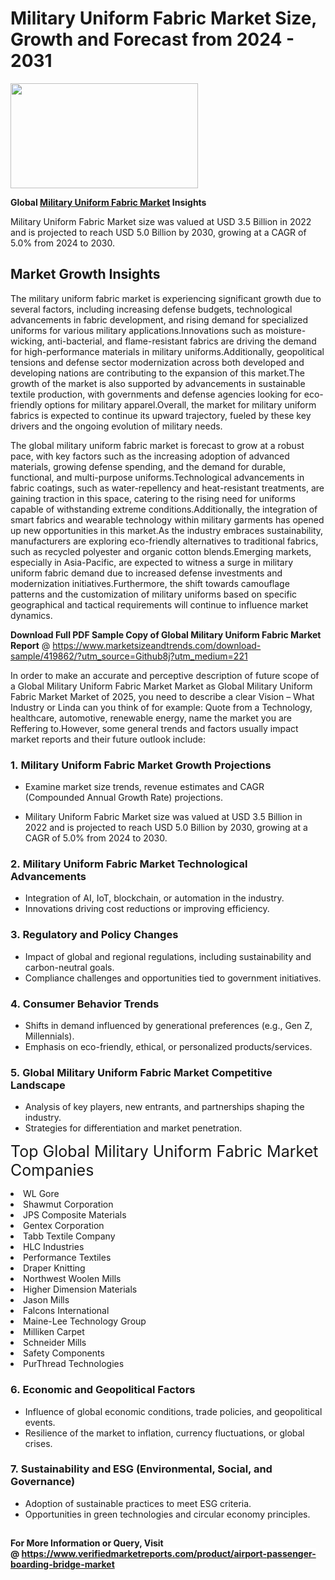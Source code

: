 <H1>Military Uniform Fabric Market Size, Growth and Forecast from 2024 - 2031</H1><img class="aligncenter size-medium wp-image-584254" src="https://thirdeyenews.in/wp-content/uploads/2024/09/Global-Market-Research-300x168.jpeg" alt="" width="300" height="168" /><p><strong>Global&nbsp;<a href="https://www.marketsizeandtrends.com/download-sample/419862/?utm_source=Github8j?utm_medium=221">Military Uniform Fabric Market</a> Insights</strong></p><p>Military Uniform Fabric Market size was valued at USD 3.5 Billion in 2022 and is projected to reach USD 5.0 Billion by 2030, growing at a CAGR of 5.0% from 2024 to 2030.</p><p><h2>Market Growth Insights</h2> <p>The military uniform fabric market is experiencing significant growth due to several factors, including increasing defense budgets, technological advancements in fabric development, and rising demand for specialized uniforms for various military applications.Innovations such as moisture-wicking, anti-bacterial, and flame-resistant fabrics are driving the demand for high-performance materials in military uniforms.Additionally, geopolitical tensions and defense sector modernization across both developed and developing nations are contributing to the expansion of this market.The growth of the market is also supported by advancements in sustainable textile production, with governments and defense agencies looking for eco-friendly options for military apparel.Overall, the market for military uniform fabrics is expected to continue its upward trajectory, fueled by these key drivers and the ongoing evolution of military needs.</p> <p>The global military uniform fabric market is forecast to grow at a robust pace, with key factors such as the increasing adoption of advanced materials, growing defense spending, and the demand for durable, functional, and multi-purpose uniforms.Technological advancements in fabric coatings, such as water-repellency and heat-resistant treatments, are gaining traction in this space, catering to the rising need for uniforms capable of withstanding extreme conditions.Additionally, the integration of smart fabrics and wearable technology within military garments has opened up new opportunities in this market.As the industry embraces sustainability, manufacturers are exploring eco-friendly alternatives to traditional fabrics, such as recycled polyester and organic cotton blends.Emerging markets, especially in Asia-Pacific, are expected to witness a surge in military uniform fabric demand due to increased defense investments and modernization initiatives.Furthermore, the shift towards camouflage patterns and the customization of military uniforms based on specific geographical and tactical requirements will continue to influence market dynamics.</p> <p><span class=""><strong>Download Full PDF Sample Copy of Global Military Uniform Fabric Market Report</strong> @ <a href="https://www.marketsizeandtrends.com/download-sample/419862/?utm_source=Github8j?utm_medium=221" target="_blank">https://www.marketsizeandtrends.com/download-sample/419862/?utm_source=Github8j?utm_medium=221</a></span></p><p>In order to make an accurate and perceptive description of future scope of a Global&nbsp;Military Uniform Fabric Market Market as Global&nbsp;Military Uniform Fabric Market Market of 2025, you need to describe a clear Vision &ndash; What Industry or Linda can you think of for example: Quote from a Technology, healthcare, automotive, renewable energy, name the market you are Reffering to.However, some general trends and factors usually impact market reports and their future outlook include:</p><h3>1.&nbsp;<strong>Military Uniform Fabric Market Growth Projections</strong></h3><ul><li>Examine market size trends, revenue estimates and CAGR (Compounded Annual Growth Rate) projections.</li><li><p>Military Uniform Fabric Market size was valued at USD 3.5 Billion in 2022 and is projected to reach USD 5.0 Billion by 2030, growing at a CAGR of 5.0% from 2024 to 2030.</p></li></ul><h3>2.&nbsp;<strong>Military Uniform Fabric Market Technological Advancements</strong></h3><ul><li>Integration of AI, IoT, blockchain, or automation in the industry.</li><li>Innovations driving cost reductions or improving efficiency.</li></ul><h3>3.&nbsp;<strong>Regulatory and Policy Changes</strong></h3><ul><li>Impact of global and regional regulations, including sustainability and carbon-neutral goals.</li><li>Compliance challenges and opportunities tied to government initiatives.</li></ul><h3>4.&nbsp;<strong>Consumer Behavior Trends</strong></h3><ul><li>Shifts in demand influenced by generational preferences (e.g., Gen Z, Millennials).</li><li>Emphasis on eco-friendly, ethical, or personalized products/services.</li></ul><h3>5.&nbsp;<strong>Global Military Uniform Fabric Market Competitive Landscape</strong></h3><ul><li>Analysis of key players, new entrants, and partnerships shaping the industry.</li><li>Strategies for differentiation and market penetration.</li></ul><p data-pm-slice="1 1 []"><span style="color: inherit; font-family: inherit; font-size: 25px;">Top Global Military Uniform Fabric Market Companies</span></p><div class="" data-test-id=""><p><li>WL Gore</li><li> Shawmut Corporation</li><li> JPS Composite Materials</li><li> Gentex Corporation</li><li> Tabb Textile Company</li><li> HLC Industries</li><li> Performance Textiles</li><li> Draper Knitting</li><li> Northwest Woolen Mills</li><li> Higher Dimension Materials</li><li> Jason Mills</li><li> Falcons International</li><li> Maine-Lee Technology Group</li><li> Milliken Carpet</li><li> Schneider Mills</li><li> Safety Components</li><li> PurThread Technologies</li></p></div><h3>6.&nbsp;<strong>Economic and Geopolitical Factors</strong></h3><ul><li>Influence of global economic conditions, trade policies, and geopolitical events.</li><li>Resilience of the market to inflation, currency fluctuations, or global crises.</li></ul><h3>7.&nbsp;<strong>Sustainability and ESG (Environmental, Social, and Governance)</strong></h3><ul><li>Adoption of sustainable practices to meet ESG criteria.</li><li>Opportunities in green technologies and circular economy principles.</li></ul><h2><strong style="font-size: 14px;">For More Information or Query, Visit @&nbsp;</strong><a style="background-color: #ffffff; font-size: 14px;" href="https://www.marketsizeandtrends.com/report/military-uniform-fabric-market/" target="_blank">https://www.verifiedmarketreports.com/product/airport-passenger-boarding-bridge-market</a></h2>